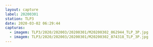 ```yaml
---
layout: capture
label: 20200301
station: TLP3
date: 2020-03-02 06:29:44
capturas:
  - imagem: TLP3/2020/202003/20200301/M20200302_062944_TLP_3P.jpg
  - imagem: TLP3/2020/202003/20200301/M20200302_074318_TLP_3P.jpg
---
```

